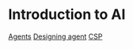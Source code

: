 # Introduction to AI

[Agents](Intelligent%20agent/Agents.md)
[Designing agent](Intelligent%20agent/Design%20agent.md)
[CSP](Constraint%20Satisfaction/CSP.md)